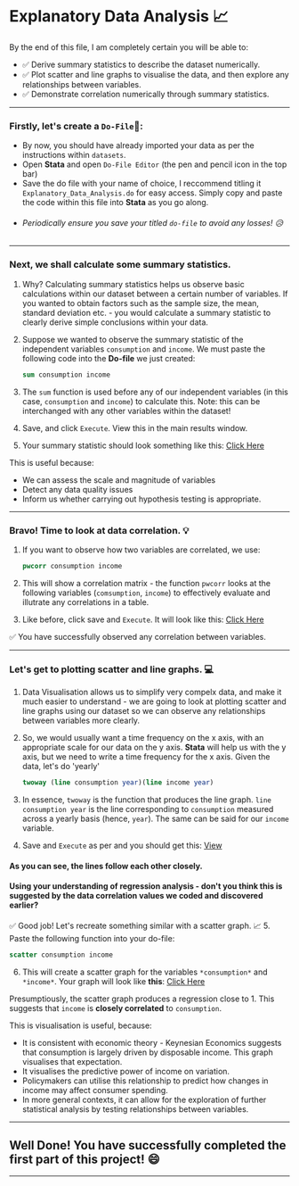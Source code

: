 # Explanatory Data Analysis 📈
By the end of this file, I am completely certain you will be able to:
  - ✅ Derive summary statistics to describe the dataset numerically.
  - ✅ Plot scatter and line graphs to visualise the data, and then explore any relationships between variables.
  - ✅ Demonstrate correlation numerically through summary statistics.

---

### Firstly, let's create a `Do-File`📝:
- By now, you should have already imported your data as per the instructions within `datasets`.
- Open **Stata** and open `Do-File Editor` (the pen and pencil icon in the top bar)
- Save the do file with your name of choice, I reccommend titling it `Explanatory_Data_Analysis.do` for easy access. Simply copy and paste the code within this file into **Stata** as you go along.
-  ###### Periodically ensure you save your titled `do-file` to avoid any losses! 😥

---
### Next, we shall calculate some summary statistics. 
1. Why? Calculating summary statistics helps us observe basic calculations within our dataset between a certain number of variables. If you wanted to obtain factors such as the sample size, the mean, standard deviation etc. - you would calculate a summary statistic to clearly derive simple conclusions within your data.
2. Suppose we wanted to observe the summary statistic of the independent variables `consumption` and `income`. We must paste the following code into the **Do-file** we just created:
   
   ```stata
   sum consumption income
    ```
   
3. The `sum` function is used before any of our independent variables (in this case, `consumption` and `income`) to calculate this. Note: this can be interchanged with any other variables within the dataset!
4. Save, and click `Execute`. View this in the main results window.
5. Your summary statistic should look something like this: [Click Here](Images_EDA/Summary_Statistics_EDA.png/)

This is useful because:
- We can assess the scale and magnitude of variables
- Detect any data quality issues
- Inform us whether carrying out hypothesis testing is appropriate.
  
---

### Bravo! Time to look at data correlation. 💡
1. If you want to observe how two variables are correlated, we use:
   
   ``` stata
   pwcorr consumption income
   ```
  
3. This will show a correlation matrix - the function `pwcorr` looks at the following variables (`comsumption`, `income`) to effectively evaluate and illutrate any correlations in a table.
4. Like before, click save and `Execute`. It will look like this: [Click Here](Images_EDA/Correlation_Matrix_EDA.png)

✅ You have successfully observed any correlation between variables.

---

### Let's get to plotting scatter and line graphs. 💻
1. Data Visualisation allows us to simplify very compelx data, and make it much easier to understand - we are going to look at plotting scatter and line graphs using our dataset so we can observe any relationships between variables more clearly.
2. So, we would usually want a time frequency on the x axis, with an appropriate scale for our data on the y axis. **Stata** will help us with the y axis, but we need to write a time frequency for the x axis. Given the data, let's do 'yearly'

   ``` stata
   twoway (line consumption year)(line income year)
   ```
3. In essence, `twoway` is the function that produces the line graph. `line consumption year` is the line corresponding to `consumption` measured across a yearly basis (hence, `year`). The same can be said for our `income` variable.
4. Save and `Execute` as per and you should get this: [View](Images_EDA/Line_Graph_EDA.png)

#### As you can see, the lines follow each other closely. 
#### Using your understanding of regression analysis - don't you think this is suggested by the data correlation values we coded and discovered earlier?

✅ Good job! Let's recreate something similar with a scatter graph. 📈
5. Paste the following function into your do-file:

``` stata
scatter consumption income
```
6. This will create a scatter graph for the variables `*consumption*` and `*income*`. Your graph will look like **this**: [Click Here](Images_EDA/Scatter_Graph_EDA.png)
   
Presumptiously, the scatter graph produces a regression close to 1. This suggests that `income` is **closely correlated** to `consumption`.

This is visualisation is useful, because:
- It is consistent with economic theory - Keynesian Economics suggests that consumption is largely driven by disposable income. This graph visualises that expectation.
- It visualises the predictive power of income on variation.
- Policymakers can utilise this relationship to predict how changes in income may affect consumer spending.
- In more general contexts, it can allow for the exploration of further statistical analysis by testing relationships between variables.

---

## Well Done! You have successfully completed the first part of this project! 😄
---

